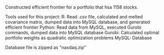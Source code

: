 Constructed efficient frontier for a portfolio that hsa 1158 stocks.

Tools used for this project:
R: Read .csv file, calculated and melted covariance matrix, dumped data into MySQL database, and generated efficient frontier
Python: Read data from MySQL, executed Gurobi commands, dumped data into MySQL database
Gurobi: Calculated optimal portfolio weights as quadratic optimization problems
MySQL: Database

Database file is zipped as "nasdaq.zip"
